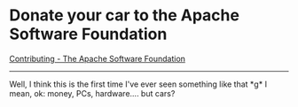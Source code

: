 # Donate your car to the Apache Software Foundation

<a href="http://www.apache.org/foundation/contributing.html#CarProgram">Contributing - The Apache Software Foundation</a>

-------------------------------

<p>Well, I think this is the first time I've ever seen something like that *g* I mean, ok: money, PCs, hardware.... but cars?</p>

